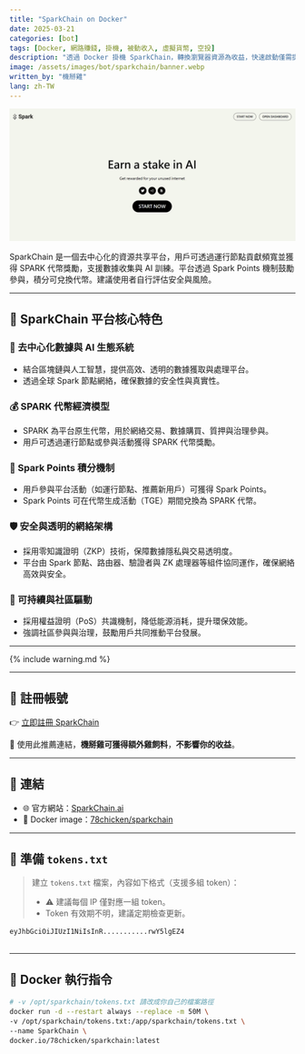 ```yaml
---
title: "SparkChain on Docker"
date: 2025-03-21
categories: [bot]
tags: [Docker, 網路賺錢, 掛機, 被動收入, 虛擬貨幣, 空投]
description: "透過 Docker 掛機 SparkChain，轉換瀏覽器資源為收益，快速啟動僅需提供 token。"
image: /assets/images/bot/sparkchain/banner.webp
written_by: "機掰雞"
lang: zh-TW
---
```


![SparkChain 封面圖](/assets/images/bot/sparkchain/banner.webp)

SparkChain 是一個去中心化的資源共享平台，用戶可透過運行節點貢獻頻寬並獲得 SPARK 代幣獎勵，支援數據收集與 AI 訓練。平台透過 Spark Points 機制鼓勵參與，積分可兌換代幣。建議使用者自行評估安全與風險。

---

## 🌟 SparkChain 平台核心特色

### 🔗 去中心化數據與 AI 生態系統
- 結合區塊鏈與人工智慧，提供高效、透明的數據獲取與處理平台。
- 透過全球 Spark 節點網絡，確保數據的安全性與真實性。

### 💰 SPARK 代幣經濟模型
- SPARK 為平台原生代幣，用於網絡交易、數據購買、質押與治理參與。
- 用戶可透過運行節點或參與活動獲得 SPARK 代幣獎勵。

### 🧩 Spark Points 積分機制
- 用戶參與平台活動（如運行節點、推薦新用戶）可獲得 Spark Points。
- Spark Points 可在代幣生成活動（TGE）期間兌換為 SPARK 代幣。

### 🛡️ 安全與透明的網絡架構
- 採用零知識證明（ZKP）技術，保障數據隱私與交易透明度。
- 平台由 Spark 節點、路由器、驗證者與 ZK 處理器等組件協同運作，確保網絡高效與安全。

### 🌱 可持續與社區驅動
- 採用權益證明（PoS）共識機制，降低能源消耗，提升環保效能。
- 強調社區參與與治理，鼓勵用戶共同推動平台發展。


---

{% include warning.md %}

---

## 📝 註冊帳號

👉 [立即註冊 SparkChain](https://sparkchain.ai/register/?r=46811180)

🎉 使用此推薦連結，**機掰雞可獲得額外雞飼料**，**不影響你的收益**。

---

## 🔗 連結

- 🌐 官方網站：[SparkChain.ai](https://sparkchain.ai/)
- 🐳 Docker image：[78chicken/sparkchain](https://hub.docker.com/r/78chicken/sparkchain)

---

## 📄 準備 `tokens.txt`

> 建立 `tokens.txt` 檔案，內容如下格式（支援多組 token）：
>
> - ⚠️ 建議每個 IP 僅對應一組 token。
> - Token 有效期不明，建議定期檢查更新。
```txt
eyJhbGciOiJIUzI1NiIsInR...........rwY5lgEZ4
```

##
---

## 🐳 Docker 執行指令
```bash
# -v /opt/sparkchain/tokens.txt 請改成你自己的檔案路徑
docker run -d --restart always --replace -m 50M \
-v /opt/sparkchain/tokens.txt:/app/sparkchain/tokens.txt \
--name SparkChain \
docker.io/78chicken/sparkchain:latest
```
